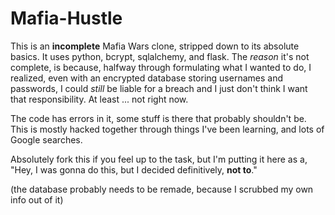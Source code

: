 # Mafia-Hustle

This is an **incomplete** Mafia Wars clone, stripped down to its absolute basics. It uses python, bcrypt, sqlalchemy, and flask. The *reason* it's not complete, is because, halfway through formulating what I wanted to do, I realized, even with an encrypted database storing usernames and passwords, I could *still* be liable for a breach and I just don't think I want that responsibility. At least ... not right now.

The code has errors in it, some stuff is there that probably shouldn't be. This is mostly hacked together through things I've been learning, and lots of Google searches. 

Absolutely fork this if you feel up to the task, but I'm putting it here as a, "Hey, I was gonna do this, but I decided definitively, **not to**."

(the database probably needs to be remade, because I scrubbed my own info out of it)
